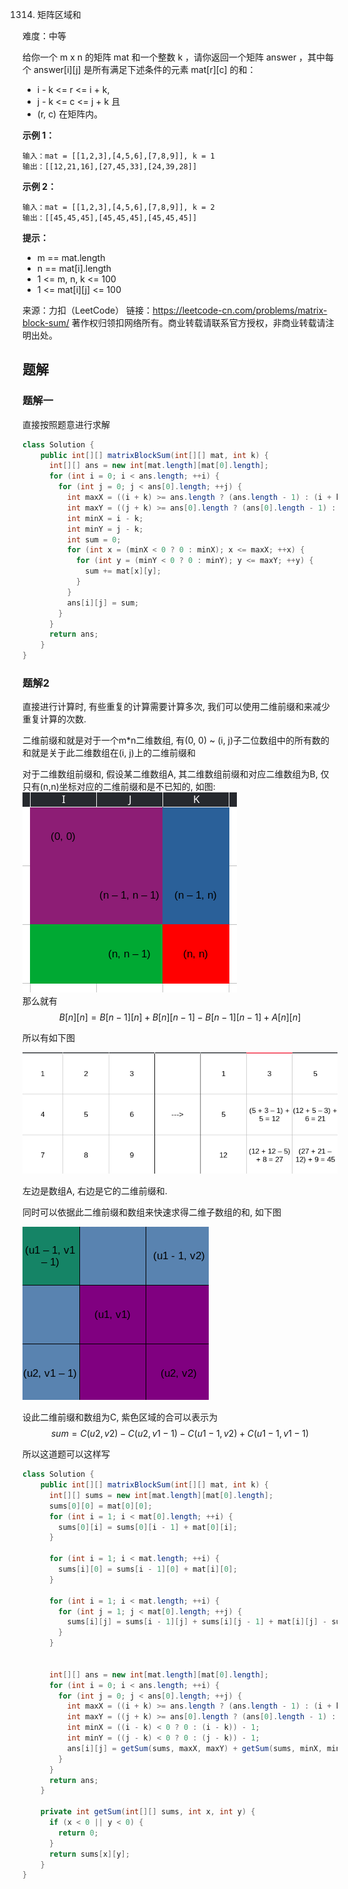 1314. 矩阵区域和

难度：中等

给你一个 m x n 的矩阵 mat 和一个整数 k ，请你返回一个矩阵 answer ，其中每个 answer[i][j] 是所有满足下述条件的元素 mat[r][c] 的和：

- i - k <= r <= i + k,
- j - k <= c <= j + k 且
- (r, c) 在矩阵内。




**示例 1：**

```
输入：mat = [[1,2,3],[4,5,6],[7,8,9]], k = 1
输出：[[12,21,16],[27,45,33],[24,39,28]]

```


**示例 2：**

```
输入：mat = [[1,2,3],[4,5,6],[7,8,9]], k = 2
输出：[[45,45,45],[45,45,45],[45,45,45]]

```




**提示：**

- m == mat.length
- n == mat[i].length
- 1 <= m, n, k <= 100
- 1 <= mat[i][j] <= 100


来源：力扣（LeetCode）
链接：https://leetcode-cn.com/problems/matrix-block-sum/
著作权归领扣网络所有。商业转载请联系官方授权，非商业转载请注明出处。

## 题解

### 题解一

直接按照题意进行求解

```java
class Solution {
    public int[][] matrixBlockSum(int[][] mat, int k) {
      int[][] ans = new int[mat.length][mat[0].length];
      for (int i = 0; i < ans.length; ++i) {
        for (int j = 0; j < ans[0].length; ++j) {
          int maxX = ((i + k) >= ans.length ? (ans.length - 1) : (i + k));
          int maxY = ((j + k) >= ans[0].length ? (ans[0].length - 1) : (j + k));
          int minX = i - k;
          int minY = j - k;
          int sum = 0;
          for (int x = (minX < 0 ? 0 : minX); x <= maxX; ++x) {
            for (int y = (minY < 0 ? 0 : minY); y <= maxY; ++y) {
              sum += mat[x][y];
            }
          }
          ans[i][j] = sum;
        }
      }
      return ans;
    }
}
```

### 题解2

直接进行计算时, 有些重复的计算需要计算多次, 我们可以使用二维前缀和来减少重复计算的次数.

二维前缀和就是对于一个m*n二维数组, 有(0, 0) ~ (i, j)子二位数组中的所有数的和就是关于此二维数组在(i, j)上的二维前缀和

对于二维数组前缀和, 假设某二维数组A, 其二维数组前缀和对应二维数组为B, 仅只有(n,n)坐标对应的二维前缀和是不已知的, 如图:  
![1314.1.png](./blogs/problems/markdowns/LeetCode/动态规划/pic/1314.1.png)  
那么就有
$$B[n][n] = B[n - 1][n] + B[n][n - 1]  - B[n - 1][n - 1] + A[n][n]$$

所以有如下图

![1314.2.png](./blogs/problems/markdowns/LeetCode/动态规划/pic/1314.2.png)

左边是数组A, 右边是它的二维前缀和.

同时可以依据此二维前缀和数组来快速求得二维子数组的和, 如下图

![1314.3.png](./blogs/problems/markdowns/LeetCode/动态规划/pic/1314.3.png)

设此二维前缀和数组为C, 紫色区域的合可以表示为 $$sum = C(u2, v2) - C(u2, v1 - 1) - C(u1 - 1, v2) + C(u1 - 1, v1 - 1)$$

所以这道题可以这样写

```java
class Solution {
    public int[][] matrixBlockSum(int[][] mat, int k) {
      int[][] sums = new int[mat.length][mat[0].length];
      sums[0][0] = mat[0][0];
      for (int i = 1; i < mat[0].length; ++i) {
        sums[0][i] = sums[0][i - 1] + mat[0][i];
      }

      for (int i = 1; i < mat.length; ++i) {
        sums[i][0] = sums[i - 1][0] + mat[i][0];
      }

      for (int i = 1; i < mat.length; ++i) {
        for (int j = 1; j < mat[0].length; ++j) {
          sums[i][j] = sums[i - 1][j] + sums[i][j - 1] + mat[i][j] - sums[i - 1][j - 1];
        }
      }


      int[][] ans = new int[mat.length][mat[0].length];
      for (int i = 0; i < ans.length; ++i) {
        for (int j = 0; j < ans[0].length; ++j) {
          int maxX = ((i + k) >= ans.length ? (ans.length - 1) : (i + k));
          int maxY = ((j + k) >= ans[0].length ? (ans[0].length - 1) : (j + k));
          int minX = ((i - k) < 0 ? 0 : (i - k)) - 1;
          int minY = ((j - k) < 0 ? 0 : (j - k)) - 1;
          ans[i][j] = getSum(sums, maxX, maxY) + getSum(sums, minX, minY) - getSum(sums, maxX, minY) - getSum(sums, minX, maxY);
        }
      }
      return ans;
    }

    private int getSum(int[][] sums, int x, int y) {
      if (x < 0 || y < 0) {
        return 0;
      }
      return sums[x][y];
    }
}
```
